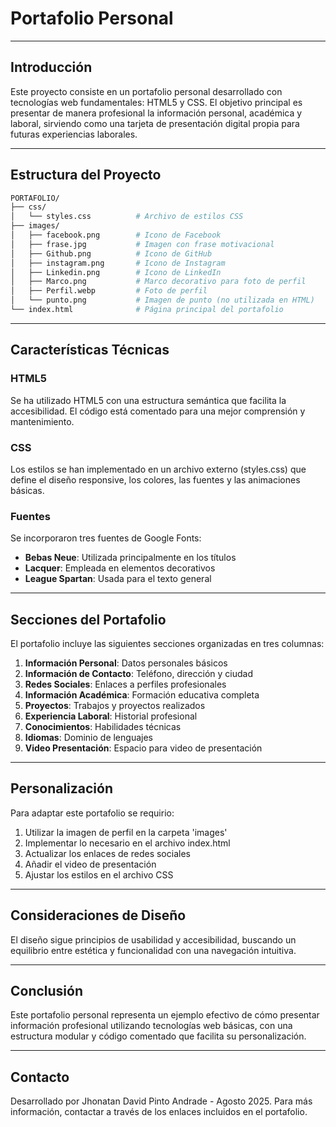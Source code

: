 # **Portafolio Personal** 

---------------------------------------------------------------------------------------------------------------------------------------------------------------------------------------------------------------------

## **Introducción**

Este proyecto consiste en un portafolio personal desarrollado con tecnologías web fundamentales: HTML5 y CSS. El objetivo principal es presentar de manera profesional la información personal, académica y laboral, sirviendo como una tarjeta de presentación digital propia para futuras experiencias laborales.

---------------------------------------------------------------------------------------------------------------------------------------------------------------------------------------------------------------------

## Estructura del Proyecto

```bash
PORTAFOLIO/
├── css/
│   └── styles.css          # Archivo de estilos CSS
├── images/
│   ├── facebook.png        # Icono de Facebook
│   ├── frase.jpg           # Imagen con frase motivacional
│   ├── Github.png          # Icono de GitHub
│   ├── instagram.png       # Icono de Instagram
│   ├── Linkedin.png        # Icono de LinkedIn
│   ├── Marco.png           # Marco decorativo para foto de perfil
│   ├── Perfil.webp         # Foto de perfil
│   └── punto.png           # Imagen de punto (no utilizada en HTML)
└── index.html              # Página principal del portafolio
```

---------------------------------------------------------------------------------------------------------------------------------------------------------------------------------------------------------------------

## Características Técnicas

### HTML5
Se ha utilizado HTML5 con una estructura semántica que facilita la accesibilidad. El código está comentado para una mejor comprensión y mantenimiento.

### CSS
Los estilos se han implementado en un archivo externo (styles.css) que define el diseño responsive, los colores, las fuentes y las animaciones básicas.

### Fuentes
Se incorporaron tres fuentes de Google Fonts:
- **Bebas Neue**: Utilizada principalmente en los títulos
- **Lacquer**: Empleada en elementos decorativos
- **League Spartan**: Usada para el texto general

---------------------------------------------------------------------------------------------------------------------------------------------------------------------------------------------------------------------

## Secciones del Portafolio

El portafolio incluye las siguientes secciones organizadas en tres columnas:

1. **Información Personal**: Datos personales básicos
2. **Información de Contacto**: Teléfono, dirección y ciudad
3. **Redes Sociales**: Enlaces a perfiles profesionales
4. **Información Académica**: Formación educativa completa
5. **Proyectos**: Trabajos y proyectos realizados
6. **Experiencia Laboral**: Historial profesional
7. **Conocimientos**: Habilidades técnicas
8. **Idiomas**: Dominio de lenguajes
9. **Video Presentación**: Espacio para video de presentación

---------------------------------------------------------------------------------------------------------------------------------------------------------------------------------------------------------------------

## Personalización

Para adaptar este portafolio se requirio:
1. Utilizar la imagen de perfil en la carpeta 'images'
2. Implementar lo necesario en el archivo index.html
3. Actualizar los enlaces de redes sociales
4. Añadir el video de presentación
5. Ajustar los estilos en el archivo CSS 

---------------------------------------------------------------------------------------------------------------------------------------------------------------------------------------------------------------------

## Consideraciones de Diseño

El diseño sigue principios de usabilidad y accesibilidad, buscando un equilibrio entre estética y funcionalidad con una navegación intuitiva.

---------------------------------------------------------------------------------------------------------------------------------------------------------------------------------------------------------------------

## Conclusión

Este portafolio personal representa un ejemplo efectivo de cómo presentar información profesional utilizando tecnologías web básicas, con una estructura modular y código comentado que facilita su personalización.

---------------------------------------------------------------------------------------------------------------------------------------------------------------------------------------------------------------------

## Contacto

Desarrollado por Jhonatan David Pinto Andrade - Agosto 2025. Para más información, contactar a través de los enlaces incluidos en el portafolio.